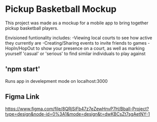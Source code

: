 # Pickup Basketball Mockup

This project was made as a mockup for a mobile app to bring together pickup basketball players.

Envisioned funtionality includes:
-Viewing local courts to see how active they currently are
-Creating/Sharing events to invite friends to games
-HopIn/HopOut to show your presence on a court, as well as marking yourself 'casual' or 'serious' to find similar individuals to play against

## 'npm start'
Runs app in develepment mode on localhost:3000

## Figma Link
https://www.figma.com/file/8QRjSiFb47z7eZewHnvP7H/Bball-Project?type=design&node-id=0%3A1&mode=design&t=dwKBCsZt7sgAetNY-1

